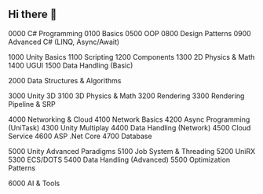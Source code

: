 ## Hi there 👋

0000 C# Programming
    0100 Basics
    0500 OOP
    0800 Design Patterns
    0900 Advanced C# (LINQ, Async/Await)

1000 Unity Basics
    1100 Scripting
    1200 Components
    1300 2D Physics & Math
    1400 UGUI
    1500 Data Handling (Basic)

2000 Data Structures & Algorithms

3000 Unity 3D
    3100 3D Physics & Math
    3200 Rendering
    3300 Rendering Pipeline & SRP

4000 Networking & Cloud
    4100 Network Basics
    4200 Async Programming (UniTask)
    4300 Unity Multiplay
    4400 Data Handling (Network)
    4500 Cloud Service
    4600 ASP .Net Core
    4700 Database

5000 Unity Advanced Paradigms
    5100 Job System & Threading
    5200 UniRX
    5300 ECS/DOTS
    5400 Data Handling (Advanced)
    5500 Optimization Patterns

6000 AI & Tools


<!--

**Here are some ideas to get you started:**

🙋‍♀️ A short introduction - what is your organization all about?
🌈 Contribution guidelines - how can the community get involved?
👩‍💻 Useful resources - where can the community find your docs? Is there anything else the community should know?
🍿 Fun facts - what does your team eat for breakfast?
🧙 Remember, you can do mighty things with the power of [Markdown](https://docs.github.com/github/writing-on-github/getting-started-with-writing-and-formatting-on-github/basic-writing-and-formatting-syntax)
-->
